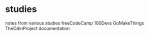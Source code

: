 # studies
notes from various studies
freeCodeCamp
100Devs
GoMakeThings
TheOdinProject
documentation
